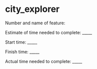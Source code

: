 # city_explorer

Number and name of feature: 


Estimate of time needed to complete: _____

Start time: _____

Finish time: _____

Actual time needed to complete: _____